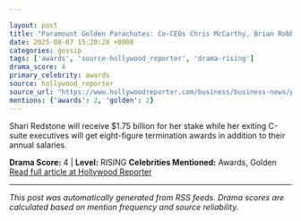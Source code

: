 ```yaml
---

layout: post
title: "Paramount Golden Parachutes: Co-CEOs Chris McCarthy, Brian Robbins to Get $18 Million Payouts""
date: 2025-08-07 15:20:28 +0000
categories: gossip
tags: ['awards', 'source-hollywood_reporter', 'drama-rising']
drama_score: 4
primary_celebrity: awards
source: hollywood_reporter
source_url: "https://www.hollywoodreporter.com/business/business-news/paramount-chris-mccarthy-brian-robbins-pay-1236339354/""
mentions: {'awards': 2, 'golden': 2}
---
```


Shari Redstone will receive $1.75 billion for her stake while her exiting C-suite executives will get eight-figure termination awards in addition to their annual salaries.

**Drama Score:** 4 | **Level:** RISING **Celebrities Mentioned:** Awards, Golden [Read full article at Hollywood Reporter](https://www.hollywoodreporter.com/business/business-news/paramount-chris-mccarthy-brian-robbins-pay-1236339354/)

---

*This post was automatically generated from RSS feeds. Drama scores are calculated based on mention frequency and source reliability.*